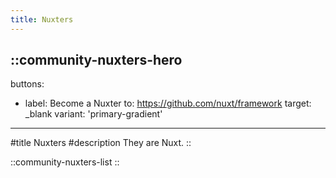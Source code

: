 ```yaml
---
title: Nuxters
---
```


::community-nuxters-hero
---
buttons:
  - label: Become a Nuxter
    to: https://github.com/nuxt/framework
    target: _blank
    variant: 'primary-gradient'
---
#title
Nuxters
#description
They are Nuxt.
::

::community-nuxters-list
::
